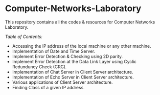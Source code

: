 # Computer-Networks-Laboratory
This repository contains all the codes &amp; resources for Computer Networks Laboratory.


_Table of Contents:_

* Accessing the IP address of the local machine or any other machine.
* Implementation of Date and Time Server.
* Implement Error Detection & Checking using 2D parity.
* Implement Error Detection at the Data Link Layer using Cyclic Redunduncy Check (CRC).
* Implementation of Chat Server in Client Server architecture.
* Implementation of Echo Server in Client Server architecture.
* Various applications of Client Server architecture.
* Finding Class of a given IP address.
